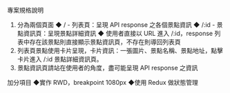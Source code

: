 專案規格說明
1. 分為兩個頁面
◆ / - 列表頁：呈現 API response 之各個景點資訊
◆ /:id - 景點資訊頁：呈現景點詳細資訊
◆ 使用者直接以 URL 進入 /:id，response 列表中存在該景點則直接顯示景點資訊頁，不存在則導回列表頁
2. 列表頁景點使用卡片呈現，卡片資訊：一張圖片、景點名稱、景點地址，點擊卡片進入 /:id 景點詳細資訊頁。
3. 景點資訊頁請站在使用者的角度，盡可能呈現 API response 之資訊

加分項目
◆實作 RWD，breakpoint 1080px
◆使用 Redux 做狀態管理